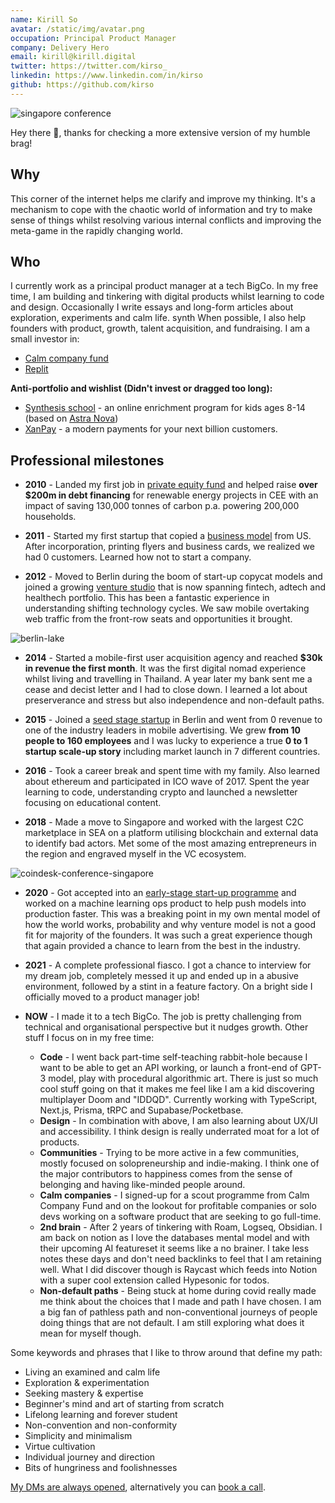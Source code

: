 ```yaml
---
name: Kirill So
avatar: /static/img/avatar.png
occupation: Principal Product Manager
company: Delivery Hero
email: kirill@kirill.digital
twitter: https://twitter.com/kirso_
linkedin: https://www.linkedin.com/in/kirso
github: https://github.com/kirso
---
```


![singapore conference](/static/img/personal/conference-singapore.jpeg)

Hey there 👋, thanks for checking a more extensive version of my humble brag!

## Why

This corner of the internet helps me clarify and improve my thinking. It's a mechanism to cope with the chaotic world of information and try to make sense of things whilst resolving various internal conflicts and improving the meta-game in the rapidly changing world.

## Who

I currently work as a principal product manager at a tech BigCo. In my free time, I am building and tinkering with digital products whilst learning to code and design. Occasionally I write essays and long-form articles about exploration, experiments and calm life.
synth
When possible, I also help founders with product, growth, talent acquisition, and fundraising. I am a small investor in:

- [Calm company fund](https://calmfund.com/)
- [Replit](https://replit.com/)

**Anti-portfolio and wishlist (Didn't invest or dragged too long):**

- [Synthesis school](https://www.synthesis.com/) - an online enrichment program for kids ages 8-14 (based on [Astra Nova](https://www.astranova.org/))
- [XanPay](https://xanpay.com/) - a modern payments for your next billion customers.

## Professional milestones

- **2010** - Landed my first job in [private equity fund](https://www.enercap.com/) and helped raise **over $200m in debt financing** for renewable energy projects in CEE with an impact of saving 130,000 tonnes of carbon p.a. powering 200,000 households.

- **2011** - Started my first startup that copied a [business model](https://thehustle.co/how-one-of-the-worlds-fastest-growing-startups-burned-through-300m/) from US. After incorporation, printing flyers and business cards, we realized we had 0 customers. Learned how not to start a company.

- **2012** - Moved to Berlin during the boom of start-up copycat models and joined a growing [venture studio](https://ioniq.com/portfolio/) that is now spanning fintech, adtech and healthech portfolio. This has been a fantastic experience in understanding shifting technology cycles. We saw mobile overtaking web traffic from the front-row seats and opportunities it brought.

![berlin-lake](/static/img/personal/berlin.jpeg)

- **2014** - Started a mobile-first user acquisition agency and reached **$30k in revenue the first month**. It was the first digital nomad experience whilst living and travelling in Thailand. A year later my bank sent me a cease and decist letter and I had to close down. I learned a lot about preserverance and stress but also independence and non-default paths.

- **2015** - Joined a [seed stage startup](https://venturebeat.com/2014/10/03/1-million-seed-funding-led-by-point-nine-capital-investing-in-remerge-was-a-no-brainer-for-us/) in Berlin and went from 0 revenue to one of the industry leaders in mobile advertising. We grew **from 10 people to 160 employees** and I was lucky to experience a true **0 to 1 startup scale-up story** including market launch in 7 different countries.

- **2016** - Took a career break and spent time with my family. Also learned about ethereum and participated in ICO wave of 2017. Spent the year learning to code, understanding crypto and launched a newsletter focusing on educational content.

- **2018** - Made a move to Singapore and worked with the largest C2C marketplace in SEA on a platform utilising blockchain and external data to identify bad actors. Met some of the most amazing entrepreneurs in the region and engraved myself in the VC ecosystem.

![coindesk-conference-singapore](/static/img/personal/singapore-coindesk.jpeg)

- **2020** - Got accepted into an [early-stage start-up programme](https://www.antler.co/) and worked on a machine learning ops product to help push models into production faster. This was a breaking point in my own mental model of how the world works, probability and why venture model is not a good fit for majority of the founders. It was such a great experience though that again provided a chance to learn from the best in the industry.

- **2021** - A complete professional fiasco. I got a chance to interview for my dream job, completely messed it up and ended up in a abusive environment, followed by a stint in a feature factory. On a bright side I officially moved to a product manager job!
- **NOW** - I made it to a tech BigCo. The job is pretty challenging from technical and organisational perspective but it nudges growth. Other stuff I focus on in my free time:
  - **Code** - I went back part-time self-teaching rabbit-hole because I want to be able to get an API working, or launch a front-end of GPT-3 model, play with procedural algorithmic art. There is just so much cool stuff going on that it makes me feel like I am a kid discovering multiplayer Doom and "IDDQD". Currently working with TypeScript, Next.js, Prisma, tRPC and Supabase/Pocketbase.
  - **Design** - In combination with above, I am also learning about UX/UI and accessibility. I think design is really underrated moat for a lot of products.
  - **Communities** - Trying to be more active in a few communities, mostly focused on solopreneurship and indie-making. I think one of the major contributors to happiness comes from the sense of belonging and having like-minded people around.
  - **Calm companies** - I signed-up for a scout programme from Calm Company Fund and on the lookout for profitable companies or solo devs working on a software product that are seeking to go full-time.
  - **2nd brain** - After 2 years of tinkering with Roam, Logseq, Obsidian. I am back on notion as I love the databases mental model and with their upcoming AI featureset it seems like a no brainer. I take less notes these days and don't need backlinks to feel that I am retaining well. What I did discover though is Raycast which feeds into Notion with a super cool extension called Hypesonic for todos.
  - **Non-default paths** - Being stuck at home during covid really made me think about the choices that I made and path I have chosen. I am a big fan of pathless path and non-conventional journeys of people doing things that are not default. I am still exploring what does it mean for myself though.

Some keywords and phrases that I like to throw around that define my path:

- Living an examined and calm life
- Exploration & experimentation
- Seeking mastery & expertise
- Beginner's mind and art of starting from scratch
- Lifelong learning and forever student
- Non-convention and non-conformity
- Simplicity and minimalism
- Virtue cultivation
- Individual journey and direction
- Bits of hungriness and foolishnesses

[My DMs are always opened](https://www.twitter.com/kirso_), alternatively you can [book a call](https://cal.com/kirso).
